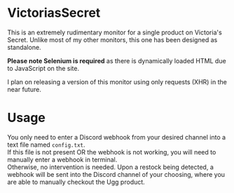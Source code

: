 # VictoriasSecret
This is an extremely rudimentary monitor for a single product on Victoria's Secret. Unlike most of my other monitors, this one has been designed as standalone.
<p><strong>Please note Selenium is required</strong> as there is dynamically loaded HTML due to JavaScript on the site.</p>
I plan on releasing a version of this monitor using only requests (XHR) in the near future.

# Usage
You only need to enter a Discord webhook from your desired channel into a text file named `config.txt`.\
If this file is not present OR the webhook is not working, you will need to manually enter a webhook in terminal.\
Otherwise, no intervention is needed. Upon a restock being detected, a webhook will be sent into the Discord channel of your choosing, where you are able to manually checkout the Ugg product.

